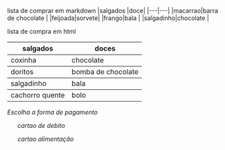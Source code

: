 lista de comprar em markdown
|salgados |doce|
|---|---|
|macarrao|barra de chocolate |
|feijoada|sorvete|
|frango|bala |
|salgadinho|chocolate |


<p> lista de compra em html</p>
<table>
    <thead>
        <tr>
            <th>salgados</th>
            <th>doces</th>
        </tr>
    </thead>
    <tbody>
        <tr>
            <td>coxinha</td>
            <td>chocolate</td>
        </tr>
    <tbody>
     <tbody>
        <tr>
            <td>doritos</td>
            <td>bomba de chocolate</td>
        </tr>
    <tbody>
     <tbody>
        <tr>
            <td>salgadinho</td>
            <td>bala</td>
        </tr>
    <tbody>
     <tbody>
        <tr>
            <td>cachorro quente</td>
            <td>bolo</td>
        </tr>
    <tbody>
</table>

<em> Escolha a forma de pagamento </em>
<ul>
<em> cartao de debito </em>

<em> cartao alimentação </em>
</ul>